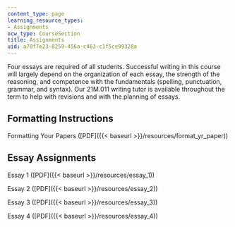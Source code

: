 ```yaml
---
content_type: page
learning_resource_types:
- Assignments
ocw_type: CourseSection
title: Assignments
uid: a70f7e23-8259-456a-c463-c1f5ce99328a
---
```


Four essays are required of all students. Successful writing in this course will largely depend on the organization of each essay, the strength of the reasoning, and competence with the fundamentals (spelling, punctuation, grammar, and syntax). Our 21M.011 writing tutor is available throughout the term to help with revisions and with the planning of essays.

Formatting Instructions
-----------------------

Formatting Your Papers ([PDF]({{< baseurl >}}/resources/format_yr_paper))

Essay Assignments
-----------------

Essay 1 ([PDF]({{< baseurl >}}/resources/essay_1))

Essay 2 ([PDF]({{< baseurl >}}/resources/essay_2))

Essay 3 ([PDF]({{< baseurl >}}/resources/essay_3))

Essay 4 ([PDF]({{< baseurl >}}/resources/essay_4))